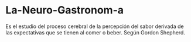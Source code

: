 # La-Neuro-Gastronom-a
Es el estudio del proceso cerebral de la percepción del sabor derivada de las expectativas que se tienen al comer o beber. Según Gordon Shepherd.
